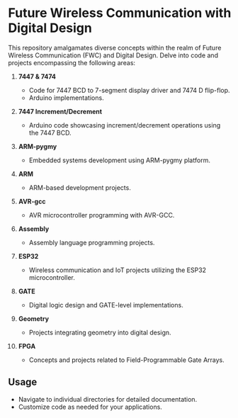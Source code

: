 # Future Wireless Communication with Digital Design

This repository amalgamates diverse concepts within the realm of Future Wireless Communication (FWC) and Digital Design. Delve into code and projects encompassing the following areas:

1. **7447 & 7474**
   - Code for 7447 BCD to 7-segment display driver and 7474 D flip-flop.
   - Arduino implementations.

2. **7447 Increment/Decrement**
   - Arduino code showcasing increment/decrement operations using the 7447 BCD.

3. **ARM-pygmy**
   - Embedded systems development using ARM-pygmy platform.

4. **ARM**
   - ARM-based development projects.

5. **AVR-gcc**
   - AVR microcontroller programming with AVR-GCC.

6. **Assembly**
   - Assembly language programming projects.

7. **ESP32**
   - Wireless communication and IoT projects utilizing the ESP32 microcontroller.

8. **GATE**
   - Digital logic design and GATE-level implementations.

9. **Geometry**
   - Projects integrating geometry into digital design.

10. **FPGA**
    - Concepts and projects related to Field-Programmable Gate Arrays.

## Usage

- Navigate to individual directories for detailed documentation.
- Customize code as needed for your applications.

